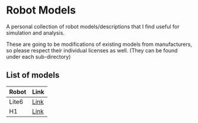 # Robot Models

A personal collection of robot models/descriptions that I find useful for simulation and analysis.

These are going to be modifications of existing models from manufacturers, so please respect their individual licenses as well. (They can be found under each sub-directory)

## List of models

Robot | Link |
---   | ---  |
Lite6 | [Link](lite6_description/)|
H1    | [Link](h1_description/)|
